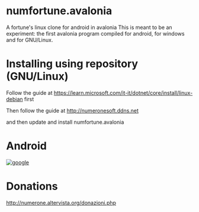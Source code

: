 # numfortune.avalonia
A fortune's linux clone for android in avalonia
This is meant to be an experiment: the first avalonia program compiled for android, for windows and for GNU/Linux.


# Installing using repository (GNU/Linux)
Follow the guide at https://learn.microsoft.com/it-it/dotnet/core/install/linux-debian first

Then follow the guide at http://numeronesoft.ddns.net

and then update and install numfortune.avalonia

# Android

[![google](https://play.google.com/intl/it_it/badges/static/images/badges/en_badge_web_generic.png)](https://play.google.com/store/apps/details?id=org.altervista.numerone.numfortune)

# Donations

http://numerone.altervista.org/donazioni.php
